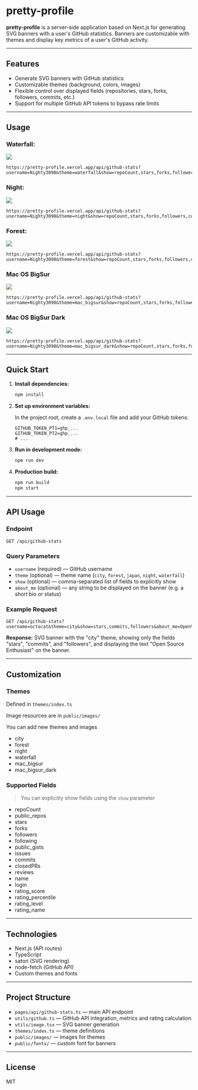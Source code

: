# pretty-profile

**pretty-profile** is a server-side application based on Next.js for generating SVG banners with a user's GitHub statistics. Banners are customizable with themes and display key metrics of a user's GitHub activity.

---

## Features

- Generate SVG banners with GitHub statistics
- Customizable themes (background, colors, images)
- Flexible control over displayed fields (repositories, stars, forks, followers, commits, etc.)
- Support for multiple GitHub API tokens to bypass rate limits

---

## Usage

### Waterfall:

![](https://pretty-profile.vercel.app/api/github-stats?username=Nighty3098&theme=waterfall&show=repoCount,stars,forks,followers,commits,closedPRs)

```
https://pretty-profile.vercel.app/api/github-stats?username=Nighty3098&theme=waterfall&show=repoCount,stars,forks,followers,commits,closedPRs
```

### Night:

![](https://pretty-profile.vercel.app/api/github-stats?username=Nighty3098&theme=night&show=repoCount,stars,forks,followers,commits,closedPRs)

```
https://pretty-profile.vercel.app/api/github-stats?username=Nighty3098&theme=night&show=repoCount,stars,forks,followers,commits,closedPRs
```

### Forest:

![](https://pretty-profile.vercel.app/api/github-stats?username=Nighty3098&theme=forest&show=repoCount,stars,forks,followers,commits,closedPRs)

```
https://pretty-profile.vercel.app/api/github-stats?username=Nighty3098&theme=forest&show=repoCount,stars,forks,followers,commits,closedPRs
```

### Mac OS BigSur

![](https://pretty-profile.vercel.app/api/github-stats?username=Nighty3098&theme=mac_bigsur&show=repoCount,stars,forks,followers,commits,closedPRs)

```
https://pretty-profile.vercel.app/api/github-stats?username=Nighty3098&theme=mac_bigsur&show=repoCount,stars,forks,followers,commits,closedPRs
```

### Mac OS BigSur Dark

![](https://pretty-profile.vercel.app/api/github-stats?username=Nighty3098&theme=mac_bigsur_dark&show=repoCount,stars,forks,followers,commits,closedPRs)

```
https://pretty-profile.vercel.app/api/github-stats?username=Nighty3098&theme=mac_bigsur_dark&show=repoCount,stars,forks,followers,commits,closedPRs
```

---

## Quick Start

1. **Install dependencies:**

   ```bash
   npm install
   ```

2. **Set up environment variables:**

   In the project root, create a `.env.local` file and add your GitHub tokens:

   ```env
   GITHUB_TOKEN_PT1=ghp_...
   GITHUB_TOKEN_PT2=ghp_...
   # ...
   ```

3. **Run in development mode:**

   ```bash
   npm run dev
   ```

4. **Production build:**

   ```bash
   npm run build
   npm start
   ```

---

## API Usage

### Endpoint

```
GET /api/github-stats
```

### Query Parameters

- `username` (required) — GitHub username
- `theme` (optional) — theme name (`city`, `forest`, `japan`, `night`, `waterfall`)
- `show` (optional) — comma-separated list of fields to explicitly show
- `about_me` (optional) — any string to be displayed on the banner (e.g. a short bio or status)

### Example Request

```
GET /api/github-stats?username=octocat&theme=city&show=stars,commits,followers&about_me=Open%20Source%20Enthusiast
```

**Response:** SVG banner with the "city" theme, showing only the fields "stars", "commits", and "followers", and displaying the text "Open Source Enthusiast" on the banner.

---

## Customization

### Themes

Defined in `themes/index.ts`

Image resources are in `public/images/`

You can add new themes and images

- city
- forest
- night
- waterfall
- mac_bigsur
- mac_bigsur_dark

### Supported Fields

> You can explicitly show fields using the `show` parameter

- repoCount
- public_repos
- stars
- forks
- followers
- following
- public_gists
- issues
- commits
- closedPRs
- reviews
- name
- login
- rating_score
- rating_percentile
- rating_level
- rating_name

---

## Technologies

- Next.js (API routes)
- TypeScript
- satori (SVG rendering)
- node-fetch (GitHub API)
- Custom themes and fonts

---

## Project Structure

- `pages/api/github-stats.ts` — main API endpoint
- `utils/github.ts` — GitHub API integration, metrics and rating calculation
- `utils/image.tsx` — SVG banner generation
- `themes/index.ts` — theme definitions
- `public/images/` — images for themes
- `public/fonts/` — custom font for banners

---

## License

MIT
